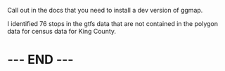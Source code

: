 
Call out in the docs that you need to install a dev version of ggmap.

I identified 76 stops in the gtfs data that are not contained in the
polygon data for census data for King County.


# --- END --- #

